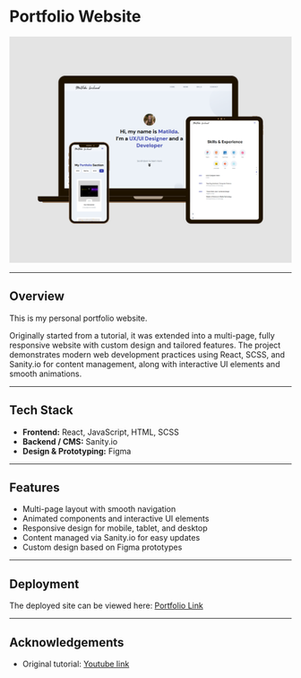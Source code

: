 # Portfolio Website

![Portfolio ](./src/assets/imageWeb.png)  

---

## Overview
This is my personal portfolio website. 

Originally started from a tutorial, it was extended into a multi-page, fully responsive website with custom design and tailored features. The project demonstrates modern web development practices using React, SCSS, and Sanity.io for content management, along with interactive UI elements and smooth animations.

---

## Tech Stack
- **Frontend:** React, JavaScript, HTML, SCSS  
- **Backend / CMS:** Sanity.io  
- **Design & Prototyping:** Figma  

---

## Features
- Multi-page layout with smooth navigation  
- Animated components and interactive UI elements  
- Responsive design for mobile, tablet, and desktop  
- Content managed via Sanity.io for easy updates  
- Custom design based on Figma prototypes  

---

## Deployment
The deployed site can be viewed here: [Portfolio Link](https://matildaforslund.com/)

---

## Acknowledgements
- Original tutorial: [Youtube link](https://youtu.be/3HNyXCPDQ7Q?si=pMDpvtHSTnIGOz7S)
